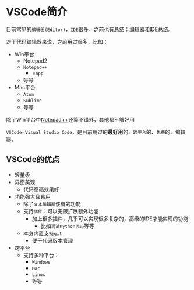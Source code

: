 # VSCode简介

目前常见的`编辑器(Editor)`，`IDE`很多，之前也有总结：[编辑器和IDE总结](http://book.crifan.com/books/editor_ide_summary/website)。

对于代码编辑器来说，之前用过很多，比如：

* Win平台
  * Notepad2
  * `Notepad++`
    * =`npp`
  * 等等
* Mac平台
  * `Atom`
  * `Sublime`
  * 等等

除了Win平台中[Notepad++](https://www.crifan.com/files/doc/docbook/rec_soft_npp/release/html/rec_soft_npp.html)还算不错外，其他都不够好用

`VSCode`=`Visual Studio Code`，是目前用过的**最好用**的、`跨平台`的、`免费`的、编辑器。

## VSCode的优点

* 轻量级
* 界面美观
  * 代码高亮效果好
* 功能强大且易用
    * 除了`文本编辑器`该有的功能
    * 支持`插件`：可以无限扩展额外功能
        * 加上很多插件，几乎可以实现很多复杂的，高级的IDE才能实现的功能
            * 比如`调试Python代码`等等
    * 本身内置支持`git`
        * 便于代码版本管理
* 跨平台
  * 支持多种平台：
    * `Windows`
    * `Mac`
    * `Linux`
    * 等等
